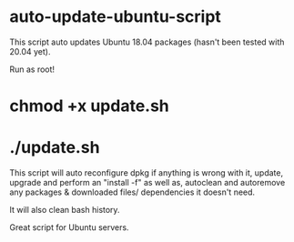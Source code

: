 # auto-update-ubuntu-script
This script auto updates Ubuntu 18.04 packages (hasn't been tested with 20.04 yet).

Run as root!

# chmod +x update.sh

# ./update.sh

This script will auto reconfigure dpkg if anything is wrong with it, update, upgrade and 
perform an "install -f" as well as, autoclean and autoremove any packages & downloaded files/ dependencies it doesn't need. 

It will also clean bash history. 

Great script for Ubuntu servers.
